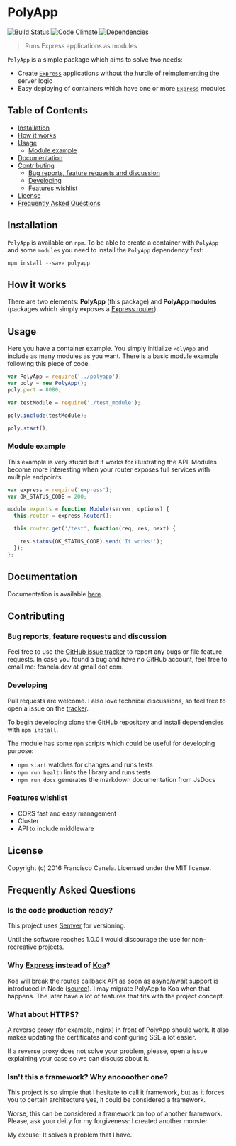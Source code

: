 # PolyApp

[![Build Status][ci-image]][ci-url]
[![Code Climate][cq-image]][cq-url]
[![Dependencies][deps-image]][deps-url]

> Runs Express applications as modules

`PolyApp` is a simple package which aims to solve two needs:

* Create [`Express`](http://expressjs.com/) applications without the hurdle of reimplementing the server logic
* Easy deploying of containers which have one or more [`Express`](http://expressjs.com/) modules

## Table of Contents

* [Installation](#installation)
* [How it works](#how-it-works)
* [Usage](#usage)
    * [Module example](#module-example)
* [Documentation](#docs)
* [Contributing](#contributing)
    * [Bug reports, feature requests and discussion](#contributing)
    * [Developing](#contributing)
    * [Features wishlist](#wishlist)
* [License](#license)
* [Frequently Asked Questions](#faq)

## <a name="installation"></a> Installation

`PolyApp` is available on `npm`. To be able to create a container with `PolyApp` and some `modules` you need to install the `PolyApp` dependency first:

    npm install --save polyapp

## <a name="how-it-works"></a> How it works

There are two elements: **PolyApp** (this package) and **PolyApp modules** (packages which simply exposes a [Express router](http://expressjs.com/en/4x/api.html#router)).

## <a name="usage"></a> Usage

Here you have a container example. You simply initialize `PolyApp` and include as many modules as you want. There is a basic module example following this piece of code.

```js
var PolyApp = require('../polyapp');
var poly = new PolyApp();
poly.port = 8080;

var testModule = require('./test_module');

poly.include(testModule);

poly.start();
```

### <a name="module-example"></a> Module example

This example is very stupid but it works for illustrating the API. Modules become more interesting when your router exposes full services with multiple endpoints.

```js
var express = require('express');
var OK_STATUS_CODE = 200;

module.exports = function Module(server, options) {
  this.router = express.Router();

  this.router.get('/test', function(req, res, next) {

    res.status(OK_STATUS_CODE).send('It works!');
  });
};
```

## <a name="docs"></a> Documentation

Documentation is available [here](doc/api.md).

## <a name="contributing"></a> Contributing

### <a name="bugs"></a> Bug reports, feature requests and discussion

Feel free to use the [GitHub issue tracker](https://github.com/fcanela/polyapp/issues) to report any bugs or file feature requests. In case you found a bug and have no GitHub account, feel free to email me: fcanela.dev at gmail dot com.

### <a name="developing"></a> Developing

Pull requests are welcome. I also love technical discussions, so feel free to open a issue on the [tracker](https://github.com/fcanela/polyapp/issues).

To begin developing clone the GitHub repository and install dependencies with `npm install`.

The module has some `npm` scripts which could be useful for developing purpose:

* `npm start` watches for changes and runs tests
* `npm run health` lints the library and runs tests
* `npm run docs` generates the markdown documentation from JsDocs

### <a name="wishlist"></a> Features wishlist

* CORS fast and easy management
* Cluster
* API to include middleware

## <a name="license"></a> License

Copyright (c) 2016 Francisco Canela. Licensed under the MIT license.

## <a name="faq"></a> Frequently Asked Questions

### Is the code production ready?

This project uses [Semver](http://semver.org/) for versioning.

Until the software reaches 1.0.0 I would discourage the use for non-recreative projects.

### Why [Express](http://expressjs.com/) instead of [Koa](http://koajs.com/)?

Koa will break the routes callback API as soon as async/await support is introduced in Node ([source](https://github.com/koajs/koa#v2-alpha)). I may migrate PolyApp to Koa when that happens. The later have a lot of features that fits with the project concept.

### What about HTTPS?

A reverse proxy (for example, nginx) in front of PolyApp should work. It also makes updating the certificates and configuring SSL a lot easier.

If a reverse proxy does not solve your problem, please, open a issue explaining your case so we can discuss about it.

### Isn't this a framework? Why anoooother one?

This project is so simple that I hesitate to call it framework, but as it forces you to certain architecture yes, it could be considered a framework.

Worse, this can be considered a framework on top of another framework. Please, ask your deity for my forgiveness: I created another monster.

My excuse: It solves a problem that I have.

[ci-image]: https://travis-ci.org/fcanela/polyapp.svg?branch=master
[ci-url]: https://travis-ci.org/fcanela/polyapp
[cq-image]: https://codeclimate.com/github/fcanela/polyapp/badges/gpa.svg
[cq-url]: https://codeclimate.com/github/fcanela/polyapp
[deps-image]: https://david-dm.org/fcanela/polyapp.svg
[deps-url]: https://david-dm.org/fcanela/polyapp
